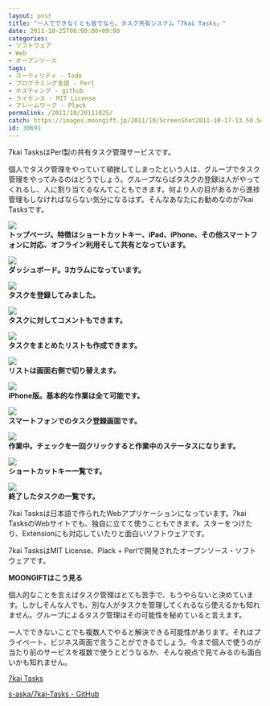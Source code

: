 ```yaml
---
layout: post
title: "一人でできなくとも皆でなら。タスク共有システム「7kai Tasks」"
date: 2011-10-25T06:00:00+09:00
categories:
- ソフトウェア
- Web
- オープンソース
tags: 
- ユーティリティ - Todo
- プログラミング言語 - Perl
- ホスティング - github
- ライセンス - MIT License
- フレームワーク - Plack
permalink: /2011/10/20111025/
catch: https://images.moongift.jp/2011/10/ScreenShot2011-10-17-13.50.54_thumb.png
id: 30691
---
```

7kai TasksはPerl製の共有タスク管理サービスです。

  

個人でタスク管理をやっていて頓挫してしまったという人は、グループでタスク管理をやってみるのはどうでしょう。グループならばタスクの登録は人がやってくれるし、人に割り当てるなんてこともできます。何より人の目があるから進捗管理もしなければならない気分になるはず。そんなあなたにお勧めなのが7kai Tasksです。

  

[![](https://images.moongift.jp/2011/10/ScreenShot2011-10-17-13.49.21_thumb.png)](https://images.moongift.jp/2011/10/5f6ed57e759dd1d70a9306de555cf463.png)  
**トップページ。特徴はショートカットキー、iPad、iPhone、その他スマートフォンに対応、オフライン利用そして共有となっています。**

  

[![](https://images.moongift.jp/2011/10/ScreenShot2011-10-17-13.49.49_thumb.png)](https://images.moongift.jp/2011/10/1330d14c03f9f31ac183ffc07fd4fb46.png)  
**ダッシュボード。3カラムになっています。**

  

[![](https://images.moongift.jp/2011/10/ScreenShot2011-10-17-13.50.23_thumb.png)](https://images.moongift.jp/2011/10/7db32e8bcb36580ac0ea581d55ec0f47.png)  
**タスクを登録してみました。**

  

[![](https://images.moongift.jp/2011/10/ScreenShot2011-10-17-13.50.32_thumb.png)](https://images.moongift.jp/2011/10/3b37a7c6796ec0098bcc676414e4eb9e.png)  
**タスクに対してコメントもできます。**

  

[![](https://images.moongift.jp/2011/10/ScreenShot2011-10-17-13.50.43_thumb.png)](https://images.moongift.jp/2011/10/8a43e8936cef038218a5ccdbb34c6ca6.png)  
**タスクをまとめたリストも作成できます。**

  

[![](https://images.moongift.jp/2011/10/ScreenShot2011-10-17-13.50.54_thumb.png)](https://images.moongift.jp/2011/10/754af089cdae2840d6f98fe1fed987c7.png)  
**リストは画面右側で切り替えます。**

  

[![](https://images.moongift.jp/2011/10/ScreenShot2011-10-17-13.56.05_thumb.png)](https://images.moongift.jp/2011/10/aec83b098b9ea4f2244af4f36c18a27c.png)  
**iPhone版。基本的な作業は全て可能です。**

  

[![](https://images.moongift.jp/2011/10/ScreenShot2011-10-17-13.56.28_thumb.png)](https://images.moongift.jp/2011/10/715c2dded83b05505728b4220c4c1b4f.png)  
**スマートフォンでのタスク登録画面です。**

  

[![](https://images.moongift.jp/2011/10/ScreenShot2011-10-17-13.57.27_thumb.png)](https://images.moongift.jp/2011/10/a1826e3480f66685d2e9c10172b9abf8.png)  
**作業中。チェックを一回クリックすると作業中のステータスになります。**

  

[![](https://images.moongift.jp/2011/10/ScreenShot2011-10-17-13.57.02_thumb.png)](https://images.moongift.jp/2011/10/37695d1466a491683d74a01e60eb81a4.png)  
**ショートカットキー一覧です。**

  

[![](https://images.moongift.jp/2011/10/ScreenShot2011-10-17-13.58.17_thumb.png)](https://images.moongift.jp/2011/10/5b4d270e4e0b5dd22648d9121b2669d8.png)  
**終了したタスクの一覧です。**

  

7kai Tasksは日本語で作られたWebアプリケーションになっています。7kai TasksのWebサイトでも、独自に立てて使うこともできます。スターをつけたり、Extensionにも対応していたりと面白いソフトウェアです。

  
<!--more-->  

7kai TasksはMIT License、Plack + Perlで開発されたオープンソース・ソフトウェアです。

  
  
  

**MOONGIFTはこう見る**

  

個人的なことを言えばタスク管理はとても苦手で、もうやらないと決めています。しかしそんな人でも、別な人がタスクを管理してくれるなら使えるかも知れません。グループによるタスク管理はその可能性を秘めていると言えます。

  

一人でできないことでも複数人でやると解決できる可能性があります。それはプライベート、ビジネス両面で言うことができるでしょう。今まで個人で使うのが当たり前のサービスを複数で使うとどうなるか、そんな視点で見てみるのも面白いかも知れません。

  

[7kai Tasks](https://tasks.7kai.org/)

  

[s-aska/7kai-Tasks - GitHub](https://github.com/s-aska/7kai-Tasks)


